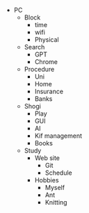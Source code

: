 * PC
    * Block
        * time
        * wifi
        * Physical
    * Search
        * GPT
        * Chrome
    * Procedure
        * Uni
        * Home
        * Insurance
        * Banks
    * Shogi
        * Play
        * GUI
        * AI
        * Kif management
        * Books 
    * Study
        * Web site
            * Git
            * Schedule
        * Hobbies
            * Myself
            * Ant
            * Knitting

